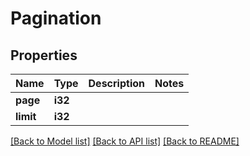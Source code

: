 # Pagination

## Properties

Name | Type | Description | Notes
------------ | ------------- | ------------- | -------------
**page** | **i32** |  | 
**limit** | **i32** |  | 

[[Back to Model list]](../README.md#documentation-for-models) [[Back to API list]](../README.md#documentation-for-api-endpoints) [[Back to README]](../README.md)


